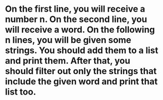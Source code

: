 # On the first line, you will receive a number n. On the second line, you will receive a word. On the following n lines, you will be given some strings. You should add them to a list and print them. After that, you should filter out only the strings that include the given word and print that list too.
